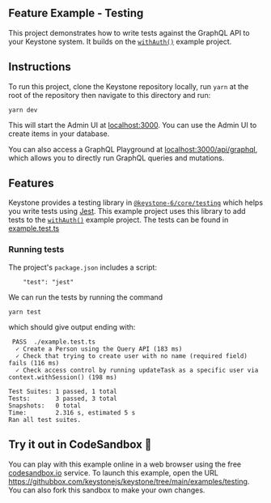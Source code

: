 ## Feature Example - Testing

This project demonstrates how to write tests against the GraphQL API to your Keystone system.
It builds on the [`withAuth()`](../with-auth) example project.

## Instructions

To run this project, clone the Keystone repository locally, run `yarn` at the root of the repository then navigate to this directory and run:

```shell
yarn dev
```

This will start the Admin UI at [localhost:3000](http://localhost:3000).
You can use the Admin UI to create items in your database.

You can also access a GraphQL Playground at [localhost:3000/api/graphql](http://localhost:3000/api/graphql), which allows you to directly run GraphQL queries and mutations.

## Features

Keystone provides a testing library in [`@keystone-6/core/testing`](https://keystonejs.com/guides/testing) which helps you write tests using [Jest](https://jestjs.io/).
This example project uses this library to add tests to the [`withAuth()`](../with-auth) example project. The tests can be found in [example.test.ts](./example.test.ts)

### Running tests

The project's `package.json` includes a script:

```
    "test": "jest"
```

We can run the tests by running the command

```shell
yarn test
```

which should give output ending with:

```
 PASS  ./example.test.ts
  ✓ Create a Person using the Query API (183 ms)
  ✓ Check that trying to create user with no name (required field) fails (116 ms)
  ✓ Check access control by running updateTask as a specific user via context.withSession() (198 ms)

Test Suites: 1 passed, 1 total
Tests:       3 passed, 3 total
Snapshots:   0 total
Time:        2.316 s, estimated 5 s
Ran all test suites.
```

## Try it out in CodeSandbox 🧪

You can play with this example online in a web browser using the free [codesandbox.io](https://codesandbox.io/) service. To launch this example, open the URL <https://githubbox.com/keystonejs/keystone/tree/main/examples/testing>. You can also fork this sandbox to make your own changes.
